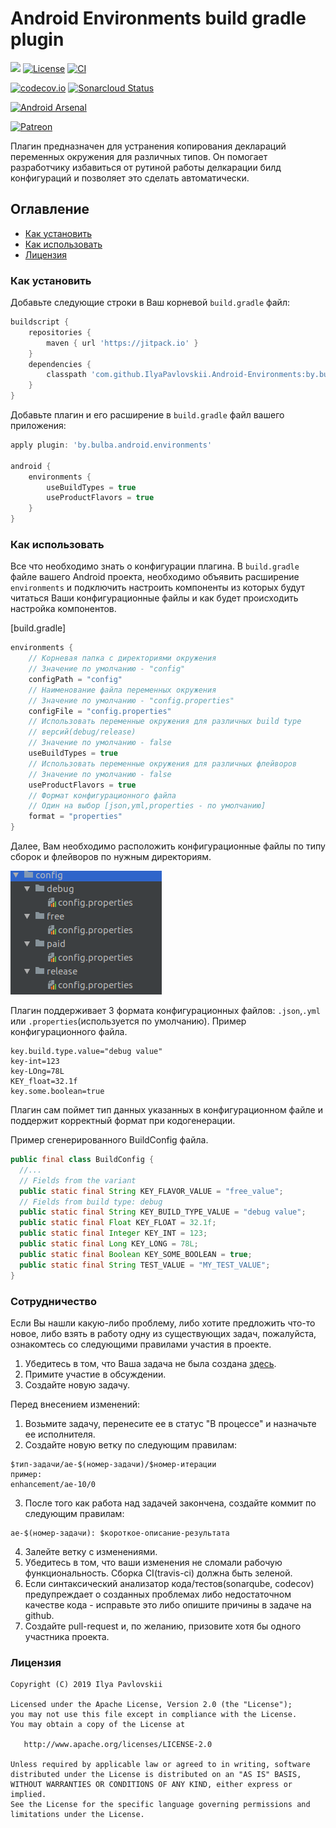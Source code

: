 # Android Environments build gradle plugin
[![](https://jitpack.io/v/IlyaPavlovskii/Android-Environments.svg)](https://jitpack.io/#IlyaPavlovskii/Android-Environments)
[![License](https://img.shields.io/badge/License-Apache%202.0-blue.svg)](https://opensource.org/licenses/Apache-2.0)
[![CI](https://travis-ci.com/IlyaPavlovskii/Android-Environments.svg?branch=master)](https://travis-ci.com/IlyaPavlovskii/Android-Environments.svg?branch=master)

[![codecov.io](https://codecov.io/github/IlyaPavlovskii/Android-Environments/coverage.svg?branch=master)](https://codecov.io/github/IlyaPavlovskii/Android-Environments?branch=master)
[![Sonarcloud Status](https://sonarcloud.io/api/project_badges/measure?project=IlyaPavlovskii_Android-Environments&metric=alert_status)](https://sonarcloud.io/dashboard?id=IlyaPavlovskii_Android-Environments)

[![Android Arsenal]( https://img.shields.io/badge/Android%20Arsenal-Android%20Environments%20plugin-green.svg?style=flat )]( https://android-arsenal.com/details/1/7733 )

[![Patreon](https://img.shields.io/endpoint.svg?url=https%3A%2F%2Fshieldsio-patreon.herokuapp.com%2Fipavlovskii&style=for-the-badge)](https://patreon.com/ipavlovskii)

Плагин предназначен для устранения копирования деклараций переменных 
окружения для различных типов. Он помогает разработчику избавиться от
рутиной работы делкарации билд конфигураций и позволяет это сделать 
автоматически.

## Оглавление
- [Как установить](#Как-установить)
- [Как использовать](#Как-использовать)
- [Лицензия](#Лицензия)

### Как установить
Добавьте следующие строки в Ваш корневой `build.gradle` файл:
```groovy
buildscript {
    repositories {
        maven { url 'https://jitpack.io' }
    }
    dependencies {
        classpath 'com.github.IlyaPavlovskii.Android-Environments:by.bulba.android.environments.gradle.plugin:0.9.0'
    }
}
```

Добавьте плагин и его расширение в `build.gradle` файл вашего приложения:
```groovy
apply plugin: 'by.bulba.android.environments'

android {
    environments {
        useBuildTypes = true
        useProductFlavors = true
    }
}
```
 
### Как использовать

Все что необходимо знать о конфигурации плагина. В `build.gradle` файле
вашего Android проекта, необходимо объявить расширение `environments` и 
подключить настроить компоненты из которых будут читаться Ваши 
конфигурационные файлы и как будет происходить настройка компонентов.

[build.gradle]
```groovy
environments { 
    // Корневая папка с директориями окружения
    // Значение по умолчанию - "config" 
    configPath = "config"  
    // Наименование файла переменных окружения
    // Значение по умолчанию - "config.properties"
    configFile = "config.properties"
    // Использовать переменные окружения для различных build type 
    // версий(debug/release)
    // Значение по умолчанию - false
    useBuildTypes = true 
    // Использовать переменные окружения для различных флейворов
    // Значение по умолчанию - false
    useProductFlavors = true
    // Формат конфигурационного файла
    // Один на выбор [json,yml,properties - по умолчанию]
    format = "properties"
}
``` 

Далее, Вам необходимо расположить конфигурационные файлы по типу сборок 
и флейворов по нужным директориям.

![Папка с конфигурациями!](img/config.png "Папка с конфигурациями")

Плагин поддерживает 3 формата конфигурационных файлов:
 `.json`,`.yml` или `.properties`(используется по умолчанию). 
Пример конфигурационного файла.
```properties
key.build.type.value="debug value"
key-int=123
key-LOng=78L
KEY_float=32.1f
key.some.boolean=true
```
Плагин сам поймет тип данных указанных в конфигурационном файле и 
поддержит корректный формат при кодогенерации.

Пример сгенерированного BuildConfig файла.
```java
public final class BuildConfig {
  //...
  // Fields from the variant
  public static final String KEY_FLAVOR_VALUE = "free_value";
  // Fields from build type: debug
  public static final String KEY_BUILD_TYPE_VALUE = "debug value";
  public static final Float KEY_FLOAT = 32.1f;
  public static final Integer KEY_INT = 123;
  public static final Long KEY_LONG = 78L;
  public static final Boolean KEY_SOME_BOOLEAN = true;
  public static final String TEST_VALUE = "MY_TEST_VALUE";
}
```

### Сотрудничество

Если Вы нашли какую-либо проблему, либо хотите предложить что-то новое,
либо взять в работу одну из существующих задач, пожалуйста, ознакомтесь 
со следующими правилами участия в проекте.

1. Убедитесь в том, что Ваша задача не была создана [здесь](https://github.com/IlyaPavlovskii/Android-Environments/issues).
2. Примите участие в обсуждении.
3. Создайте новую задачу.

Перед внесением изменений:
1. Возьмите задачу, перенесите ее в статус "В процессе" и назначьте ее исполнителя.
2. Создайте новую ветку по следующим правилам:
```
$тип-задачи/ae-$(номер-задачи)/$номер-итерации
пример:
enhancement/ae-10/0
```
3. После того как работа над задачей закончена, создайте коммит по следующим правилам:
```
ae-$(номер-задачи): $короткое-описание-результата
```
4. Залейте ветку с изменениями.
5. Убедитесь в том, что ваши изменения не сломали рабочую функциональность. 
Сборка CI(travis-ci) должна быть зеленой. 
6. Если синтаксический анализатор кода/тестов(sonarqube, codecov) предупреждает о
созданных проблемах либо недостаточном качестве кода - исправьте это либо опишите 
причины в задаче на github.
7. Создайте pull-request и, по желанию, призовите хотя бы одного участника проекта.

### Лицензия

    Copyright (C) 2019 Ilya Pavlovskii

    Licensed under the Apache License, Version 2.0 (the "License");
    you may not use this file except in compliance with the License.
    You may obtain a copy of the License at

       http://www.apache.org/licenses/LICENSE-2.0

    Unless required by applicable law or agreed to in writing, software
    distributed under the License is distributed on an "AS IS" BASIS,
    WITHOUT WARRANTIES OR CONDITIONS OF ANY KIND, either express or implied.
    See the License for the specific language governing permissions and
    limitations under the License.

